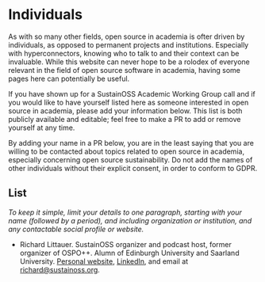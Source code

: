 # Individuals

As with so many other fields, open source in academia is ofter driven by individuals, as opposed to permanent projects and institutions. Especially with hyperconnectors, knowing who to talk to and their context can be invaluable. While this website can never hope to be a rolodex of everyone relevant in the field of open source software in academia, having some pages here can potentially be useful. 

If you have shown up for a SustainOSS Academic Working Group call and if you would like to have yourself listed here as someone interested in open source in academia, please add your information below. This list is both publicly available and editable; feel free to make a PR to add or remove yourself at any time.

By adding your name in a PR below, you are in the least saying that you are willing to be contacted about topics related to open source in academia, especially concerning open source sustainability. Do not add the names of other individuals without their explicit consent, in order to conform to GDPR.

## List

_To keep it simple, limit your details to one paragraph, starting with your name (followed by a period), and including organization or institution, and any contactable social profile or website._

- Richard Littauer. SustainOSS organizer and podcast host, former organizer of OSPO++. Alumn of Edinburgh University and Saarland University. [Personal website](https://burntfen.com), [LinkedIn](https://www.linkedin.com/in/richard-littauer-130026138/), and email at [richard@sustainoss.org](mailto:richard@sustainoss.org).

